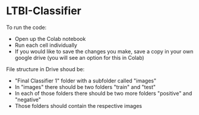 # LTBI-Classifier

To run the code:

- Open up the Colab notebook
- Run each cell individually
- If you would like to save the changes you make, save a copy in your own google drive (you will see an option for this in Colab)

File structure in Drive shoud be:
 - "Final Classifier 1" folder with a subfolder called "images"
 - In "images" there should be two folders "train" and "test"
 - In each of those folders there should be two more folders "positive" and "negative"
 - Those folders should contain the respective images
